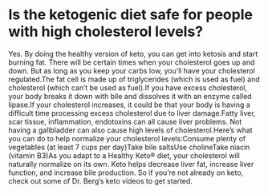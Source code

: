 # Is the ketogenic diet safe for people with high cholesterol levels?

Yes. By doing the healthy version of keto, you can get into ketosis and start burning fat. There will be certain times when your cholesterol goes up and down. But as long as you keep your carbs low, you’ll have your cholesterol regulated.The fat cell is made up of triglycerides (which is used as fuel) and cholesterol (which can’t be used as fuel).If you have excess cholesterol, your body breaks it down with bile and dissolves it with an enzyme called lipase.If your cholesterol increases, it could be that your body is having a difficult time processing excess cholesterol due to liver damage.Fatty liver, scar tissue, inflammation, endotoxins can all cause liver problems. Not having a gallbladder can also cause high levels of cholesterol.Here’s what you can do to help normalize your cholesterol levels:Consume plenty of vegetables (at least 7 cups per day)Take bile saltsUse cholineTake niacin (vitamin B3)As you adapt to a Healthy Keto® diet, your cholesterol will naturally normalize on its own. Keto helps decrease liver fat, increase liver function, and increase bile production. So if you’re not already on keto, check out some of Dr. Berg’s keto videos to get started.